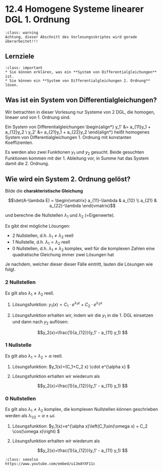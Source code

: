 # 12.4 Homogene Systeme linearer DGL 1. Ordnung 

```{admonition} Warnung
:class: warning
Achtung, dieser Abschnitt des Vorlesungsskriptes wird gerade überarbeitet!!!
```


## Lernziele
```{admonition} Lernziele
:class: important
* Sie können erklären, was ein **System von Differentialgleichungen** ist.
* Sie können ein **System von Differentialgleichungen 2. Ordnung** lösen.
```



## Was ist ein System von Differentialgleichungen?

Wir betrachten in dieser Vorlesung nur Systeme von 2 DGL, die homogen, lineaer und von 1. Ordnung sind.

Ein System von Differentialgleichungen
\begin{align*}
y_1' &= a_{11}y_1 + a_{12}y_2 \\ 
y_2' &= a_{21}y_1 + a_{22}y_2
\end{align*}
heißt homogenes System von Differentialgleichungen 1. Ordnung mit konstanten Koeffizienten.

Es werden also zwei Funktionen $y_1$ und $y_2$ gesucht. Beide gesuchten Funktionen kommen mit der 1. Ableitung vor, in Summe hat das System damit die 2. Ordnung.

<!-- #region -->
## Wie wird ein System 2. Ordnung gelöst?

Bilde die **charakteristische Gleichung**

$$\det(A-\lambda E) = \begin{vmatrix} a_{11}-\lambda & a_{12} \\ a_{21} & a_{22}-\lambda \end{vmatrix}$$

und berechne die Nullstellen $\lambda_1$ und $\lambda_2$ (=Eigenwerte).

Es gibt drei mögliche Lösungen:

* 2 Nullstellen, d.h. $\lambda_1 \neq \lambda_2$ reell
* 1 Nullstelle, d.h. $\lambda_1 = \lambda_2$ reell
* 0 Nullstellen, d.h. $\lambda_1 \neq \lambda_2$ komplex, weil für die komplexen Zahlen eine quadratische Gleichung immer zwei Lösungen hat

Je nachdem, welcher dieser dieser Fälle eintritt, lauten die Lösungen wie folgt.

### 2 Nullstellen

Es gilt also $\lambda_1 \neq \lambda_2$ reell.

1. Lösungsfunktion: $y_1(x)=C_1\cdot e^{\lambda_1 x} + C_2\cdot e^{\lambda_2 x}$ 

2. Lösungsfunktion erhalten wir, indem wir die $y_1$ in die 1. DGL einsetzen und dann nach $y_2$ auflösen:

$$y_2(x)=\frac{1}{a_{12}}(y_1' - a_{11} y_1) $$

### 1 Nullstelle 

Es gilt also $\lambda_1 = \lambda_2 = \alpha$ reell.

1. Lösungsfunktion: $y_1(x)=(C_1+C_2 x) \cdot e^{\alpha x} $

2. Lösungsfunktion erhalten wir wiederum als

$$y_2(x)=\frac{1}{a_{12}}(y_1' - a_{11} y_1) $$


### 0 Nullstellen

Es gilt also $\lambda_1 \neq \lambda_2$ komplex, die komplexen Nullstellen können geschrieben werden als $\lambda_{1/2}=\alpha \pm \omega i$. 

1. Lösungsfunktion: $y_1(x)=e^{\alpha x}\left(C_1\sin(\omega x) + C_2 \cos(\omega x)\right) $

2. Lösungsfunktion erhalten wir wiederum als

$$y_2(x)=\frac{1}{a_{12}}(y_1' - a_{11} y_1) $$

<!-- #endregion -->

```{admonition} Video
:class: seealso
https://www.youtube.com/embed/u1Jm4YXF11c
```
